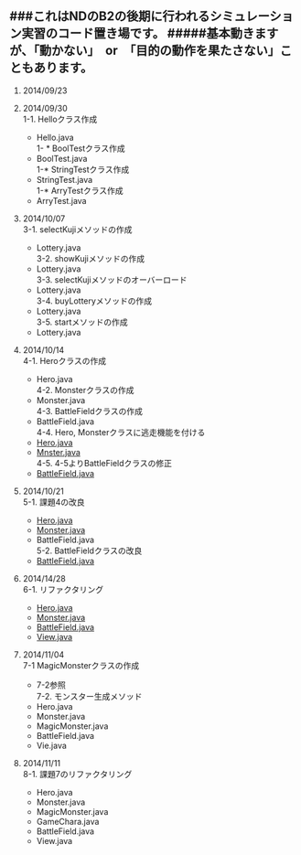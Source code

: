 ###これはNDのB2の後期に行われるシミュレーション実習のコード置き場です。
#####基本動きますが、「動かない」　or　「目的の動作を果たさない」こともあります。
---------------------------------------------------------

1. 2014/09/23  

2. 2014/09/30  
1-1. Helloクラス作成
    * Hello.java  
1- * BoolTestクラス作成  
    * BoolTest.java  
1-* StringTestクラス作成  
    * StringTest.java  
1-* ArryTestクラス作成  
    * ArryTest.java  

3. 2014/10/07  
3-1. selectKujiメソッドの作成  
    * Lottery.java  
3-2. showKujiメソッドの作成  
    * Lottery.java  
3-3. selectKujiメソッドのオーバーロード  
    * Lottery.java  
3-4. buyLotteryメソッドの作成  
    * Lottery.java  
3-5. startメソッドの作成  
    * Lottery.java  

4. 2014/10/14  
4-1. Heroクラスの作成  
    * Hero.java  
4-2. Monsterクラスの作成  
    * Monster.java  
4-3. BattleFieldクラスの作成  
    * BattleField.java  
4-4. Hero, Monsterクラスに逃走機能を付ける  
    * [Hero.java](../blob/master/10_14/src/game/rpg/Hero.java)  
    * [Mnster.java](../blob/master/10_14/src/game/rpg/Monster.java)  
4-5. 4-5よりBattleFieldクラスの修正  
    * [BattleField.java](../blob/master/10_14/src/game/rpg/BattleField.java)  

5. 2014/10/21  
5-1. 課題4の改良  
    * [Hero.java](../blob/master/10_21/src/game/rpg/Hero.java)  
    * [Monster.java](../blob/master/10_21/src/game/rpg/Mosnter.java)  
    * BattleField.java  
5-2. BattleFieldクラスの改良  
    * [BattleField.java](../blob/master/10_21/src/game/rpg/BattleField.java)  

6. 2014/14/28  
6-1. リファクタリング  
    * [Hero.java](../blob/master/10_28/src/game/rpg/Hero.java)  
    * [Monster.java](../blob/master/10_28/src/game/rpg/Monster.java)  
    * [BattleField.java](../blob/master/10_28/src/game/rpg/BattleField.java)  
    * [View.java](../blob/master/10_28/src/game/rpg/View.java)  

7. 2014/11/04  
7-1 MagicMonsterクラスの作成  
    * 7-2参照  
7-2. モンスター生成メソッド  
    * Hero.java  
    * Monster.java  
    * MagicMonster.java  
    * BattleField.java  
    * Vie.java  

8. 2014/11/11  
8-1. 課題7のリファクタリング  
    * Hero.java  
    * Monster.java  
    * MagicMonster.java  
    * GameChara.java  
    * BattleField.java  
    * View.java  